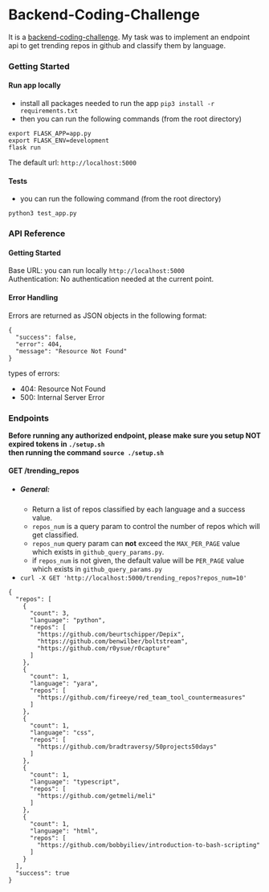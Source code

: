 # Backend-Coding-Challenge
It is a [backend-coding-challenge](https://github.com/gemography/backend-coding-challenge). My task was to implement an endpoint api to get trending repos in github and classify them by language.

### Getting Started

#### Run app locally
- install all packages needed to run the app `pip3 install -r requirements.txt`
- then you can run the following commands (from the root directory)
```
export FLASK_APP=app.py 
export FLASK_ENV=development
flask run
```
The default url: `http://localhost:5000`

#### Tests
- you can run the following command (from the root directory)
```
python3 test_app.py
```

### API Reference
#### Getting Started
Base URL: you can run locally `http://localhost:5000`
<br>
Authentication: No authentication needed at the current point.
#### Error Handling
Errors are returned as JSON objects in the following format:
```
{
  "success": false,
  "error": 404,
  "message": "Resource Not Found"
}
```
types of errors:
- 404: Resource Not Found
- 500: Internal Server Error

### Endpoints
**Before running any authorized endpoint, please make sure you setup NOT expired tokens in `./setup.sh`**<br>
**then running the command `source ./setup.sh`**
#### GET /trending_repos
- ##### General:
  - Return a list of repos classified by each language and a success value.
  - `repos_num` is a query param to control the number of repos which will get classified.
  - `repos_num` query param can **not** exceed the `MAX_PER_PAGE` value which exists in `github_query_params.py`.
  - if `repos_num` is not given, the default value will be `PER_PAGE` value which exists in `github_query_params.py`
- `curl -X GET 'http://localhost:5000/trending_repos?repos_num=10'`
```
{
  "repos": [
    {
      "count": 3, 
      "language": "python", 
      "repos": [
        "https://github.com/beurtschipper/Depix", 
        "https://github.com/benwilber/boltstream", 
        "https://github.com/r0ysue/r0capture"
      ]
    }, 
    {
      "count": 1, 
      "language": "yara", 
      "repos": [
        "https://github.com/fireeye/red_team_tool_countermeasures"
      ]
    }, 
    {
      "count": 1, 
      "language": "css", 
      "repos": [
        "https://github.com/bradtraversy/50projects50days"
      ]
    }, 
    {
      "count": 1, 
      "language": "typescript", 
      "repos": [
        "https://github.com/getmeli/meli"
      ]
    }, 
    {
      "count": 1, 
      "language": "html", 
      "repos": [
        "https://github.com/bobbyiliev/introduction-to-bash-scripting"
      ]
    }
  ], 
  "success": true
}
```
